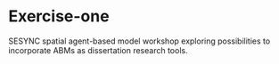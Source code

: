 # Exercise-one
SESYNC spatial agent-based model workshop
exploring possibilities to incorporate ABMs as dissertation research tools. 
